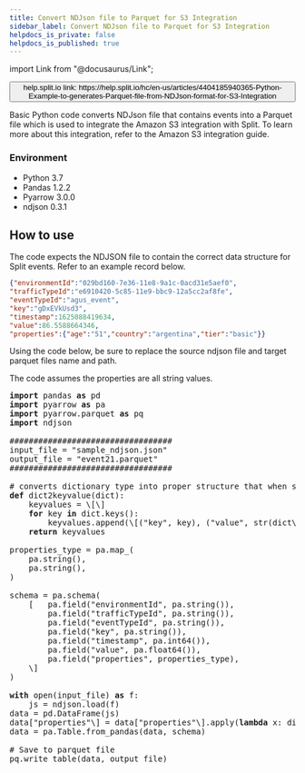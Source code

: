```yaml
---
title: Convert NDJson file to Parquet for S3 Integration
sidebar_label: Convert NDJson file to Parquet for S3 Integration
helpdocs_is_private: false
helpdocs_is_published: true
---
```


import Link from "@docusaurus/Link";

<p>
  <button style={{borderRadius:'8px', border:'1px', fontFamily:'Courier New', fontWeight:'800', textAlign:'left'}}> help.split.io link: https://help.split.io/hc/en-us/articles/4404185940365-Python-Example-to-generates-Parquet-file-from-NDJson-format-for-S3-Integration </button>
</p>

Basic Python code converts NDJson file that contains events into a Parquet file which is  used to integrate the Amazon S3 integration with Split. To learn more about this integration, refer to the Amazon S3 integration guide.

### Environment

- Python 3.7
- Pandas 1.2.2
- Pyarrow 3.0.0
- ndjson 0.3.1

## How to use

The code expects the NDJSON  file to contain the correct data structure for Split events. Refer to an example record below.

```json
{"environmentId":"029bd160-7e36-11e8-9a1c-0acd31e5aef0",
"trafficTypeId":"e6910420-5c85-11e9-bbc9-12a5cc2af8fe",
"eventTypeId":"agus_event",
"key":"gDxEVkUsd3",
"timestamp":1625088419634,
"value":86.5588664346,
"properties":{"age":"51","country":"argentina","tier":"basic"}}
```

Using the code below, be  sure to replace the source ndjson file and target parquet files name and path.

The code assumes the properties are all string values.

<pre class="p1"><span class="s1"><strong>import</strong></span> pandas <span class="s1"><strong>as</strong></span> pd<br /><span class="s1"><strong>import</strong></span> pyarrow <span class="s1"><strong>as</strong></span> pa<br /><span class="s1"><strong>import</strong></span> pyarrow.parquet <span class="s1"><strong>as</strong></span> pq<br /><span class="s1"><strong>import</strong></span> ndjson<br /><br />##################################<br /><span class="s2">input_file = </span>"sample_ndjson.json"<br /><span class="s2">output_file = </span>"event21.parquet"<br />##################################<br /><br /># converts dictionary type into proper structure that when saved to parquet will be interpreted as MapType<br /><span class="s1"><strong>def</strong></span> dict2keyvalue(dict):<br /><span class="Apple-converted-space">&nbsp; &nbsp; </span>keyvalues = \[\]<br /><span class="Apple-converted-space">&nbsp; &nbsp; </span><span class="s1"><strong>for</strong></span> key <span class="s1"><strong>in</strong></span> dict.keys():<br /><span class="Apple-converted-space">&nbsp; &nbsp; &nbsp; &nbsp; </span>keyvalues.append(\[(<span class="s3">"key"</span>, key), (<span class="s3">"value"</span>, str(dict\[key\]))\])<br /><span class="Apple-converted-space">&nbsp; &nbsp; </span><span class="s1"><strong>return</strong></span> keyvalues<br /><br />properties_type = pa.map_(<br /><span class="Apple-converted-space">&nbsp; &nbsp; </span>pa.string(),<br /><span class="Apple-converted-space">&nbsp; &nbsp; </span>pa.string(),<br />)<br /><br />schema = pa.schema(<br /><span class="Apple-converted-space">&nbsp; &nbsp; </span>[<span class="Apple-converted-space">   </span>pa.field(<span class="s3">"environmentId"</span>, pa.string()),<br /><span class="Apple-converted-space">&nbsp; &nbsp; &nbsp; &nbsp; </span>pa.field(<span class="s3">"trafficTypeId"</span>, pa.string()),<br /><span class="Apple-converted-space">&nbsp; &nbsp; &nbsp; &nbsp; </span>pa.field(<span class="s3">"eventTypeId"</span>, pa.string()),<br /><span class="Apple-converted-space">&nbsp; &nbsp; &nbsp; &nbsp; </span>pa.field(<span class="s3">"key"</span>, pa.string()),<br /><span class="Apple-converted-space">&nbsp; &nbsp; &nbsp; &nbsp; </span>pa.field(<span class="s3">"timestamp"</span>, pa.int64()),<br /><span class="Apple-converted-space">&nbsp; &nbsp; &nbsp; &nbsp; </span>pa.field(<span class="s3">"value"</span>, pa.float64()),<br /><span class="Apple-converted-space">&nbsp; &nbsp; &nbsp; &nbsp; </span>pa.field(<span class="s3">"properties"</span>, properties_type),<br /><span class="Apple-converted-space">&nbsp; &nbsp; </span>\]<br />)<br /><br /><span class="s1"><strong>with</strong></span> open(input_file) <span class="s1"><strong>as</strong></span> f:<br /><span class="Apple-converted-space">&nbsp; &nbsp; </span>js = ndjson.load(f)<br />data = pd.DataFrame(js)<br />data[<span class="s3">"properties"</span>\] = data[<span class="s3">"properties"</span>\].apply(<span class="s1"><strong>lambda</strong></span> x: dict2keyvalue(x))<br />data = pa.Table.from_pandas(data, schema)<br /><br /># Save to parquet file<br />pq.write_table(data, output_file)</pre>
